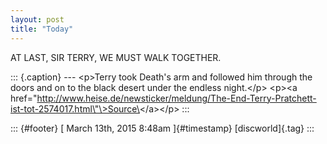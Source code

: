 ```yaml
---
layout: post
title: "Today"
---
```



AT LAST, SIR TERRY, WE MUST WALK TOGETHER.

::: {.caption}
--- \<p\>Terry took Death's arm and followed him through the doors and
on to the black desert under the endless night.\</p\> \<p\>\<a
href=\"http://www.heise.de/newsticker/meldung/The-End-Terry-Pratchett-ist-tot-2574017.html\"\>Source\</a\>\</p\>
:::

::: {#footer}
[ March 13th, 2015 8:48am ]{#timestamp} [discworld]{.tag}
:::
